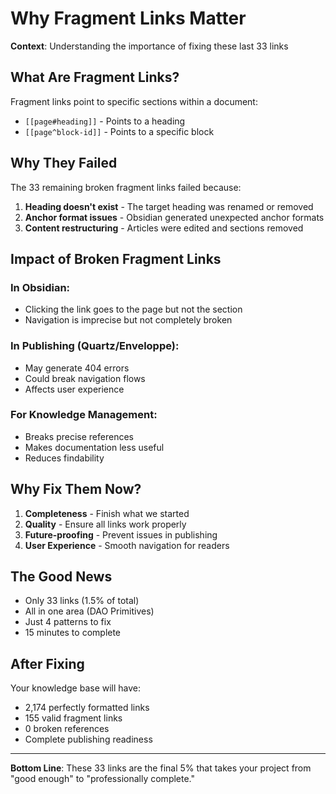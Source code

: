 # Why Fragment Links Matter

**Context**: Understanding the importance of fixing these last 33 links

## What Are Fragment Links?

Fragment links point to specific sections within a document:
- `[[page#heading]]` - Points to a heading
- `[[page^block-id]]` - Points to a specific block

## Why They Failed

The 33 remaining broken fragment links failed because:

1. **Heading doesn't exist** - The target heading was renamed or removed
2. **Anchor format issues** - Obsidian generated unexpected anchor formats
3. **Content restructuring** - Articles were edited and sections removed

## Impact of Broken Fragment Links

### In Obsidian:
- Clicking the link goes to the page but not the section
- Navigation is imprecise but not completely broken

### In Publishing (Quartz/Enveloppe):
- May generate 404 errors
- Could break navigation flows
- Affects user experience

### For Knowledge Management:
- Breaks precise references
- Makes documentation less useful
- Reduces findability

## Why Fix Them Now?

1. **Completeness** - Finish what we started
2. **Quality** - Ensure all links work properly
3. **Future-proofing** - Prevent issues in publishing
4. **User Experience** - Smooth navigation for readers

## The Good News

- Only 33 links (1.5% of total)
- All in one area (DAO Primitives)
- Just 4 patterns to fix
- 15 minutes to complete

## After Fixing

Your knowledge base will have:
- 2,174 perfectly formatted links
- 155 valid fragment links
- 0 broken references
- Complete publishing readiness

---

**Bottom Line**: These 33 links are the final 5% that takes your project from "good enough" to "professionally complete."